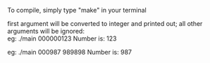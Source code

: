 To compile, simply type "make" in your terminal

first argument will be converted to integer and printed out; all other arguments will be ignored:  
  eg: ./main 000000123
       Number is: 123
      
  eg: ./main 000987 989898
       Number is: 987
